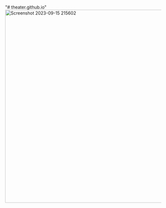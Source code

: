 "# theater.github.io" 
<img width="622" alt="Screenshot 2023-09-15 215602" src="https://github.com/Manav89/theater.github.io/assets/137503463/5aed1e52-34d4-4fc0-b7fb-f610bf4fe4fe">
